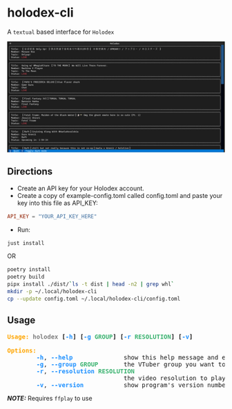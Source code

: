 # holodex-cli
A `textual` based interface for `Holodex`

![screenshot](imgs/Screenshot.jpg)

## Directions
* Create an API key for your Holodex account.
* Create a copy of example-config.toml called config.toml and paste your key into this file as API_KEY:
```toml
API_KEY = "YOUR_API_KEY_HERE"
```
* Run:
```bash
just install
```
OR
```bash
poetry install
poetry build
pipx install ./dist/`ls -t dist | head -n2 | grep whl`
mkdir -p ~/.local/holodex-cli
cp --update config.toml ~/.local/holodex-cli/config.toml
```

## Usage

<pre>
<b style="color:Orange;">Usage:</b> <b style="color:Gray;">holodex</b> <b>[</b><b style="color:DodgerBlue;">-h</b><b>]</b> <b>[</b><b style="color:DodgerBlue;">-g</b> <b style="color:MediumSeaGreen;">GROUP</b><b>]</b> <b>[</b><b style="color:DodgerBlue;">-r</b> <b style="color:MediumSeaGreen;">RESOLUTION</b><b>]</b> <b>[</b><b style="color:DodgerBlue;">-v</b><b>]</b>

<b style="color:Orange;">Options:</b>
&#9;<b style="color:DodgerBlue;">-h</b>, <b style="color:DodgerBlue;">--help</b>&#9;&#9;show this help message and exit
&#9;<b style="color:DodgerBlue;">-g</b>, <b style="color:DodgerBlue;">--group</b> <b style="color:MediumSeaGreen;">GROUP</b>&#9;the VTuber group you want to watch (default: Hololive)
&#9;<b style="color:DodgerBlue;">-r</b>, <b style="color:DodgerBlue;">--resolution</b> <b style="color:MediumSeaGreen;">RESOLUTION</b>
&#9;&#9;&#9;&#9;the video resolution to play (default: 720)
&#9;<b style="color:DodgerBlue;">-v</b>, <b style="color:DodgerBlue;">--version</b>&#9;&#9;show program's version number and exit
</pre>


*__NOTE:__* Requires `ffplay` to use